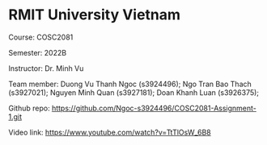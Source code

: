 # RMIT University Vietnam

Course: COSC2081

Semester: 2022B

Instructor: Dr. Minh Vu

Team member:
Duong Vu Thanh Ngoc (s3924496);
Ngo Tran Bao Thach (s3927021);
Nguyen Minh Quan (s3927181);
Doan Khanh Luan (s3926375);

Github repo: https://github.com/Ngoc-s3924496/COSC2081-Assignment-1.git

Video link: https://www.youtube.com/watch?v=TtTlOsW_6B8
